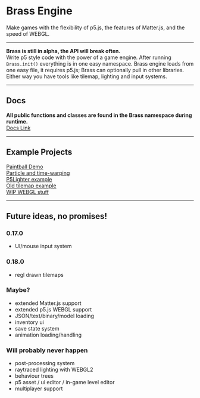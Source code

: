 # Brass Engine

Make games with the flexibility of p5.js, the features of Matter.js, and the speed
of WEBGL.
___
**Brass is still in alpha, the API will break often.** <br> 
Write p5 style code with the power of a game engine. After running
`Brass.init()` everything is in one easy namespace. Brass engine loads from one
easy file, it requires p5.js; Brass can optionally pull in other libraries.
Either way you have tools like tilemap, lighting and input systems.
___
## Docs
**All public functions and classes are found in the Brass namespace during runtime.**<br>
[Docs Link](https://wdsteve.github.io/brass-engine/docs)
___
## Example Projects
[Paintball Demo](https://wdsteve.github.io/brass-engine/examples/rainbowShooter)<br>
[Particle and time-warping](https://wdsteve.github.io/brass-engine/examples/particleWarp)<br>
[P5Lighter example](https://wdsteve.github.io/brass-engine/examples/darkCatacombs)<br>
[Old tilemap example](https://wdsteve.github.io/brass-engine/examples/tilemapBullets)<br>
[WIP WEBGL stuff](https://wdsteve.github.io/brass-engine/examples/shaderTest)<br>
___
## Future ideas, no promises!
### 0.17.0
* UI/mouse input system
### 0.18.0
* regl drawn tilemaps
### Maybe?
* extended Matter.js support
* extended p5.js WEBGL support
* JSON/text/binary/model loading
* inventory ui
* save state system
* animation loading/handling
### Will probably never happen
* post-processing system
* raytraced lighting with WEBGL2
* behaviour trees
* p5 asset / ui editor / in-game level editor
* multiplayer support
